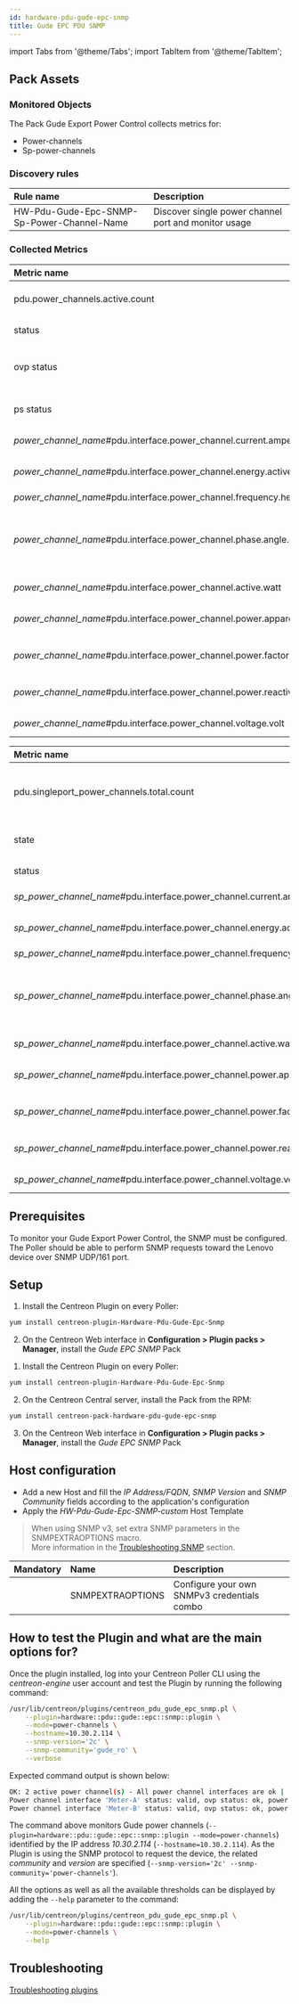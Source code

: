 ```yaml
---
id: hardware-pdu-gude-epc-snmp
title: Gude EPC PDU SNMP
---
```

import Tabs from '@theme/Tabs';
import TabItem from '@theme/TabItem';


## Pack Assets

### Monitored Objects

The Pack Gude Export Power Control collects metrics for:
* Power-channels
* Sp-power-channels

### Discovery rules

<Tabs groupId="sync">
<TabItem value="Services" label="Services">

| Rule name                                  | Description                                          |
| :----------------------------------------- | :--------------------------------------------------- |
| HW-Pdu-Gude-Epc-SNMP-Sp-Power-Channel-Name | Discover single power channel port and monitor usage |

</TabItem>
</Tabs>

### Collected Metrics

<Tabs groupId="sync">
<TabItem value="Power-channels" label="Power-channels">

| Metric name                                                                    | Description                                    | Unit  |
| :----------------------------------------------------------------------------- | :--------------------------------------------- | :---- |
| pdu.power\_channels.active.count                                               | Number of power channels                       |       |
| status                                                                         | Status of the channel                          |       |
| ovp status                                                                     | Status of the built-in overvoltage protection  |       |
| ps status                                                                      | Status of the power supply                     |       |
| *power\_channel\_name*\#pdu.interface.power_channel.current.ampere             | Actual Current                                 | A     |
| *power\_channel\_name*\#pdu.interface.power_channel.energy.active.kilowatthour | Absolute active energy                         | kWh   |
| *power\_channel\_name*\#pdu.interface.power_channel.frequency.hertz            | Frequency                                      | Hz    |
| *power\_channel\_name*\#pdu.interface.power_channel.phase.angle.degree         | Phase angle between voltage and L line current |       |
| *power\_channel\_name*\#pdu.interface.power_channel.active.watt                | Active power                                   | W     |
| *power\_channel\_name*\#pdu.interface.power_channel.power.apparent.voltampere  | L line mean apparent power                     | VA    |
| *power\_channel\_name*\#pdu.interface.power_channel.power.factor.count         | Power factor of channel                        |       |
| *power\_channel\_name*\#pdu.interface.power_channel.power.reactive.voltampere  | L line mean reactive power                     | Var   |
| *power\_channel\_name*\#pdu.interface.power_channel.voltage.volt               | Actual voltage                                 | V     |

</TabItem>
<TabItem value="Sp-power-channels" label="Sp-power-channels">

| Metric name                                                                        | Description                                    | Unit  |
| :--------------------------------------------------------------------------------- | :--------------------------------------------- | :---- |
| pdu.singleport\_power\_channels.total.count                                        | Number of single power channel ports           |       |
| state                                                                              | Current state (on/off)                         |       |
| status                                                                             | Status of the channel                          |       |
| *sp\_power\_channel\_name*\#pdu.interface.power_channel.current.ampere             | Actual Current                                 | A     |
| *sp\_power\_channel\_name*\#pdu.interface.power_channel.energy.active.kilowatthour | Absolute active energy                         | kWh   |
| *sp\_power\_channel\_name*\#pdu.interface.power_channel.frequency.hertz            | Frequency                                      | Hz    |
| *sp\_power\_channel\_name*\#pdu.interface.power_channel.phase.angle.degree         | Phase angle between voltage and L line current |       |
| *sp\_power\_channel\_name*\#pdu.interface.power_channel.active.watt                | Active power                                   | W     |
| *sp\_power\_channel\_name*\#pdu.interface.power_channel.power.apparent.voltampere  | L line mean apparent power                     | VA    |
| *sp\_power\_channel\_name*\#pdu.interface.power_channel.power.factor.count         | Power factor of channel                        |       |
| *sp\_power\_channel\_name*\#pdu.interface.power_channel.power.reactive.voltampere  | L line mean reactive power                     | Var   |
| *sp\_power\_channel\_name*\#pdu.interface.power_channel.voltage.volt               | Actual voltage                                 | V     |

</TabItem>
</Tabs>

## Prerequisites

To monitor your Gude Export Power Control, the SNMP must be configured.
The Poller should be able to perform SNMP requests toward the Lenovo device over SNMP UDP/161 port.

## Setup

<Tabs groupId="sync">
<TabItem value="Online License" label="Online License">

1. Install the Centreon Plugin on every Poller:

```bash
yum install centreon-plugin-Hardware-Pdu-Gude-Epc-Snmp
```

2. On the Centreon Web interface in **Configuration > Plugin packs > Manager**, install the *Gude EPC SNMP* Pack

</TabItem>
<TabItem value="Offline License" label="Offline License">

1. Install the Centreon Plugin on every Poller:

```bash
yum install centreon-plugin-Hardware-Pdu-Gude-Epc-Snmp
```

2. On the Centreon Central server, install the Pack from the RPM:

```bash
yum install centreon-pack-hardware-pdu-gude-epc-snmp
```

3. On the Centreon Web interface in **Configuration > Plugin packs > Manager**, install the *Gude EPC SNMP* Pack

</TabItem>
</Tabs>

## Host configuration

* Add a new Host and fill the *IP Address/FQDN*, *SNMP Version* and *SNMP Community* fields according to the application's configuration
* Apply the *HW-Pdu-Gude-Epc-SNMP-custom* Host Template

> When using SNMP v3, set extra SNMP parameters in the SNMPEXTRAOPTIONS macro. <br/>
> More information in the [Troubleshooting SNMP](../getting-started/how-to-guides/troubleshooting-plugins.md#snmpv3-options-mapping) section.

| Mandatory | Name             | Description                                    |
| :-------- | :--------------- | :--------------------------------------------- |
|           | SNMPEXTRAOPTIONS | Configure your own SNMPv3 credentials combo    |

## How to test the Plugin and what are the main options for?

Once the plugin installed, log into your Centreon Poller CLI using the *centreon-engine* user account
and test the Plugin by running the following command:

```bash
/usr/lib/centreon/plugins/centreon_pdu_gude_epc_snmp.pl \
    --plugin=hardware::pdu::gude::epc::snmp::plugin \
    --mode=power-channels \
    --hostname=10.30.2.114 \
    --snmp-version='2c' \
    --snmp-community='gude_ro' \
    --verbose
```

Expected command output is shown below:

```bash
OK: 2 active power channel(s) - All power channel interfaces are ok | 'pdu.power_channels.active.count'=2;;;0; 'Meter-A#pdu.interface.power_channel.current.ampere'=2.45A;;;0; 'Meter-A#pdu.interface.power_channel.energy.active.kilowatthour'=16784.21kWh;;;0; 'Meter-A#pdu.interface.power_channel.frequency.hertz'=50.00Hz;;;0; 'Meter-A#pdu.interface.power_channel.phase.angle.degree'=-189.00;;;0; 'Meter-A#pdu.interface.power_channel.active.watt'=523.00W;;;; 'Meter-A#pdu.interface.power_channel.power.apparent.voltampere'=558.00VA;;;; 'Meter-A#pdu.interface.power_channel.power.factor.count'=0.94;;;0; 'Meter-A#pdu.interface.power_channel.power.reactive.voltampere'=-193.00Var;;;; 'Meter-A#pdu.interface.power_channel.voltage.volt'=228.00V;;;0; 'Meter-B#pdu.interface.power_channel.current.ampere'=0.78A;;;0; 'Meter-B#pdu.interface.power_channel.energy.active.kilowatthour'=7993.61kWh;;;0; 'Meter-B#pdu.interface.power_channel.frequency.hertz'=50.00Hz;;;0; 'Meter-B#pdu.interface.power_channel.phase.angle.degree'=-254.00;;;0; 'Meter-B#pdu.interface.power_channel.active.watt'=151.00W;;;; 'Meter-B#pdu.interface.power_channel.power.apparent.voltampere'=178.00VA;;;; 'Meter-B#pdu.interface.power_channel.power.factor.count'=0.85;;;0; 'Meter-B#pdu.interface.power_channel.power.reactive.voltampere'=-91.00Var;;;; 'Meter-B#pdu.interface.power_channel.voltage.volt'=228.00V;;;0;
Power channel interface 'Meter-A' status: valid, ovp status: ok, power supply status: up, current: 2.45 A, absolute energy active: 16784.21 kWh, frequency: 50.00 Hz, phase angle: -189.00°, active power: 523.00 W, apparent power: 558.00 VA, power factor: 0.94, reactive power: -193.00 Var, voltage: 228.00 V
Power channel interface 'Meter-B' status: valid, ovp status: ok, power supply status: up, current: 0.78 A, absolute energy active: 7993.61 kWh, frequency: 50.00 Hz, phase angle: -254.00°, active power: 151.00 W, apparent power: 178.00 VA, power factor: 0.85, reactive power: -91.00 Var, voltage: 228.00 V
```

The command above monitors Gude power channels (```--plugin=hardware::pdu::gude::epc::snmp::plugin --mode=power-channels```) identified
by the IP address *10.30.2.114* (```--hostname=10.30.2.114```). As the Plugin is using the SNMP protocol to request the device, the related
*community* and *version* are specified (```--snmp-version='2c' --snmp-community='power-channels'```).

All the options as well as all the available thresholds can be displayed by adding the  ```--help```
parameter to the command:

```bash
/usr/lib/centreon/plugins/centreon_pdu_gude_epc_snmp.pl \
    --plugin=hardware::pdu::gude::epc::snmp::plugin \
    --mode=power-channels \
    --help
```

## Troubleshooting

[Troubleshooting plugins](../getting-started/how-to-guides/troubleshooting-plugins.md#troubleshooting-snmp)

